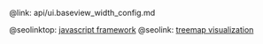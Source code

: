 @link: api/ui.baseview_width_config.md

@seolinktop: [javascript framework](https://webix.com)
@seolink: [treemap visualization](https://webix.com/widget/treemap/)